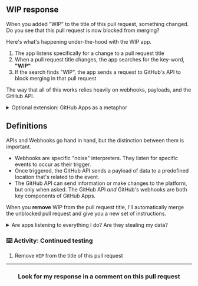 ## WIP response
When you added "WIP" to the title of this pull request, something changed. Do you see that this pull request is now blocked from merging?

Here's what's happening under-the-hood with the WIP app.

1. The app listens specifically for a change to a pull request title
2. When a pull request title changes, the app searches for the key-word, **"WIP"**
3. If the search finds "WIP", the app sends a request to GitHub's API to block merging in that pull request

The way that all of this works relies heavily on webhooks, payloads, and the GitHub API.

<details><summary>Optional extension: GitHub Apps as a metaphor</summary>

An app is like a home security system. It's equipped to watch your house at all times, but only notifies you for specific criteria.

**When you install a home security system, you need to worry about a few components:**
- Electricity (it needs to have the power to run continuously. You don't want failure when you aren't watching.)
- Standard behaviors (you want the system know the mechanisms for movement detection, noise, and doors opening. You don't want to have to program it to understand these actions -- you want to select how it responds to actions).
- Location (think about what you want to watch, and where you'll go to view the reports of what you're watching -- is this an app on your phone that keeps a log? What does that look like?)

</details>

## Definitions
APIs and Webhooks go hand in hand, but the distinction between them is important.

- Webhooks are specific "noise" interpreters. They listen for specific events to occur as their trigger.
- Once triggered, the GitHub API sends a payload of data to a predefined location that's related to the event.
- The GitHub API can send information or make changes to the platform, but only when asked. The GitHub API _and_ GitHub's webhooks are both key components of GitHub Apps.

When you **remove** WIP from the pull request title, I'll automatically merge the unblocked pull request and give you a new set of instructions.

<details><summary>Are apps listening to everything I do? Are they stealing my data?</summary>
Nope! Each application will ask you for specific permission to fulfill its purpose. In this case, the app might scan for your issue or pull request context, but only to determine if the content is empty.

This has been happening throughout this course! I've been waiting for you to perform certain expected actions as `Learning Lab`. Applications only respond when certain actions trigger webhooks. For example, if you close this pull request, `WIP` won't do anything.
</details>

### :keyboard: Activity: Continued testing

1. Remove `WIP` from the title of this pull request

<hr>
<h3 align="center">Look for my response in a comment on this pull request</h3>
